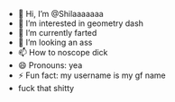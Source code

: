 - 👋 Hi, I’m @Shilaaaaaaa
- 👀 I’m interested in geometry dash 
- 🌱 I’m currently farted
- 💞️ I’m looking an ass
- 📫 How to noscope dick
- 😄 Pronouns: yea
- ⚡ Fun fact: my username is my gf name
- fuck that shitty

<!---
Shilaaaaaaa/Shilaaaaaaa is a ✨ special ✨ repository because its `README.md` (this file) appears on your GitHub profile.
You can click the Preview link to take a look at your changes.
--->
